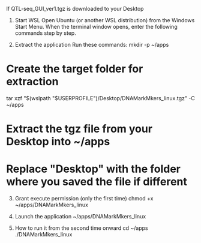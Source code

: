 If QTL-seq_GUI_ver1.tgz is downloaded to your Desktop

1. Start WSL
Open Ubuntu (or another WSL distribution) from the Windows Start Menu.
When the terminal window opens, enter the following commands step by step.

2. Extract the application
Run these commands:
mkdir -p ~/apps
# Create the target folder for extraction

tar xzf "$(wslpath "$USERPROFILE")/Desktop/DNAMarkMkers_linux.tgz" -C ~/apps
# Extract the tgz file from your Desktop into ~/apps
# Replace "Desktop" with the folder where you saved the file if different


3. Grant execute permission (only the first time)
chmod +x ~/apps/DNAMarkMkers_linux


5. Launch the application
~/apps/DNAMarkMkers_linux


7. How to run it from the second time onward
cd ~/apps
./DNAMarkMkers_linux
